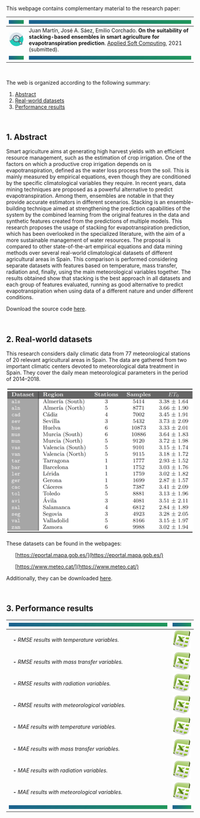 <br>

This webpage contains complementary material to the research paper:

| <a href="#img1"><img src="bannercolor.jpg" width="100" height="10"></a>| <a href="#img1"><img src="bannercolor.jpg" width="750" height="10"></a>|
|:---|:---|
|<a href="#img1"><img src="icon-research.jpg" width="150"></a>|Juan Martín, José A. Sáez, Emilio Corchado. **On the suitability of stacking-based ensembles in smart agriculture for evapotranspiration prediction**. [Applied Soft Computing](https://www.journals.elsevier.com/applied-soft-computing), 2021 (submitted).|
| <a href="#img1"><img src="bannercolor.jpg" width="100" height="10"></a>| <a href="#img1"><img src="bannercolor.jpg" width="750" height="10"></a>|

<br>

The web is organized according to the following summary:

1. [Abstract](#Abstract)
2. [Real-world datasets](#Datasets)
3. [Performance results](#Performance)

<br>
 
## <a name="Abstract"></a> 1. Abstract
Smart agriculture aims at generating high harvest yields with an efficient resource management, such as the estimation of crop irrigation. One of the factors on which a productive crop irrigation depends on is evapotranspiration, defined as the water loss process from the soil. This is mainly measured by empirical equations, even though they are conditioned by the specific climatological variables they require. In recent years, data mining techniques are proposed as a powerful alternative to predict evapotranspiration. Among them, ensembles are notable in that they provide accurate estimators in different scenarios. Stacking is an ensemble-building technique aimed at strengthening the prediction capabilities of the system by the combined learning from the original features in the data and synthetic features created from the predictions of multiple models. This research proposes the usage of stacking for evapotranspiration prediction, which has been overlooked in the specialized literature, with the aim of a more sustainable management of water resources. The proposal is compared to other state-of-the-art empirical equations and data mining methods over several real-world climatological datasets of different agricultural areas in Spain. This comparison is performed considering separate datasets with features based on temperature, mass transfer, radiation and, finally, using the main meteorological variables together. The results obtained show that stacking is the best approach in all datasets and each group of features evaluated, running as good alternative to predict evapotranspiration when using data of a different nature and under different conditions.

Download the source code [here](https://raw.github.com/juanmartinsantos/et0stacking/master/docs/code.zip).

<br>
 
 
## <a name="Datasets"></a> 2. Real-world datasets
This research considers daily climatic data from 77 meteorological stations of 20 relevant agricultural areas in Spain. The data are gathered from two important climatic centers devoted to meteorological data treatment in Spain. They cover the daily mean meteorological parameters in the period of 2014–2018.

<center>
<a href="#img2"><img src="sb_datasets.png" width="600"></a>
</center>

These datasets can be found in the webpages:

&nbsp;&nbsp;&nbsp;&nbsp;&nbsp;&nbsp;[https://eportal.mapa.gob.es/](https://eportal.mapa.gob.es/)

&nbsp;&nbsp;&nbsp;&nbsp;&nbsp;&nbsp;[https://www.meteo.cat/](https://www.meteo.cat/)

Additionally, they can be downloaded [here](https://raw.github.com/juanmartinsantos/et0stacking/master/docs/datasets.zip).

<br>

## <a name="Performance"></a> 3. Performance results

|<a href="#img1"><img src="bannercolor.jpg" width="750" height="10"></a>|<a href="#img1"><img src="bannercolor.jpg" width="100" height="10"></a>|
|:---|:---:|
|&nbsp;&nbsp;&nbsp;**-** *RMSE results with temperature variables.* | [<img src="icon-excel.png" width="50">](https://raw.github.com/juanmartinsantos/et0stacking/master/docs/temperature.xlsx)|
|&nbsp;&nbsp;&nbsp;**-** *RMSE results with mass transfer variables.* | [<img src="icon-excel.png" width="50">](https://raw.github.com/juanmartinsantos/et0stacking/master/docs/mass.xlsx)|
|&nbsp;&nbsp;&nbsp;**-** *RMSE results with radiation variables.* | [<img src="icon-excel.png" width="50">](https://raw.github.com/juanmartinsantos/et0stacking/master/docs/radiation.xlsx)|
|&nbsp;&nbsp;&nbsp;**-** *RMSE results with meteorological variables.* | [<img src="icon-excel.png" width="50">](https://raw.github.com/juanmartinsantos/et0stacking/master/docs/meteorological.xlsx)|
|&nbsp;&nbsp;&nbsp;**-** *MAE results with temperature variables.* | [<img src="icon-excel.png" width="50">](https://raw.github.com/juanmartinsantos/et0stacking/master/docs/temperature_MAE.xls)|
|&nbsp;&nbsp;&nbsp;**-** *MAE results with mass transfer variables.* | [<img src="icon-excel.png" width="50">](https://raw.github.com/juanmartinsantos/et0stacking/master/docs/mass_MAE.xls)|
|&nbsp;&nbsp;&nbsp;**-** *MAE results with radiation variables.* | [<img src="icon-excel.png" width="50">](https://raw.github.com/juanmartinsantos/et0stacking/master/docs/Radiation_MAE.xls)|
|&nbsp;&nbsp;&nbsp;**-** *MAE results with meteorological variables.* | [<img src="icon-excel.png" width="50">](https://raw.github.com/juanmartinsantos/et0stacking/master/docs/temperature_MAE.xls)|
|<a href="#img1"><img src="bannercolor.jpg" width="750" height="10"></a>|<a href="#img1"><img src="bannercolor.jpg" width="100" height="10"></a>|
